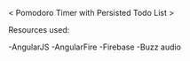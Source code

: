 

< Pomodoro Timer with Persisted Todo List >

Resources used: 

 -AngularJS
 -AngularFire
 -Firebase
 -Buzz audio
 